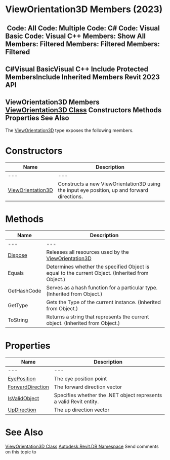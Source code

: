 # ViewOrientation3D Members (2023)

﻿
 Code: All Code: Multiple Code: C# Code: Visual Basic Code: Visual C++  Members: Show All Members: Filtered Members: Filtered Members: Filtered   
---  
C#Visual BasicVisual C++
Include Protected MembersInclude Inherited Members
Revit 2023 API  
---  
ViewOrientation3D Members  
[ViewOrientation3D Class](027b44d6-a473-4e99-4b43-c938847ea7e3.md "ViewOrientation3D Class") Constructors Methods Properties See Also  
---  
The [ViewOrientation3D](027b44d6-a473-4e99-4b43-c938847ea7e3.md "ViewOrientation3D Class") type exposes the following members.
# Constructors
| Name | Description |
| --- | --- |
| --- | --- | --- |
| [ViewOrientation3D](882f774b-b290-14b8-2664-8f86ec42f458.md "ViewOrientation3D Constructor") | Constructs a new ViewOrientation3D using the input eye position, up and forward directions. |

# Methods
| Name | Description |
| --- | --- |
| --- | --- | --- |
| [Dispose](541868b2-2814-0527-0ffa-d3f5a4522be3.md "Dispose Method") | Releases all resources used by the [ViewOrientation3D](027b44d6-a473-4e99-4b43-c938847ea7e3.md "ViewOrientation3D Class") |
| Equals | Determines whether the specified Object is equal to the current Object. (Inherited from Object.) |
| GetHashCode | Serves as a hash function for a particular type.  (Inherited from Object.) |
| GetType | Gets the Type of the current instance. (Inherited from Object.) |
| ToString | Returns a string that represents the current object. (Inherited from Object.) |

# Properties
| Name | Description |
| --- | --- |
| --- | --- | --- |
| [EyePosition](7bef48d3-de78-1b04-5226-619faba2249b.md "EyePosition Property") | The eye position point |
| [ForwardDirection](225b68cf-de90-8e5f-f2b2-0b9b95a245f8.md "ForwardDirection Property") | The forward direction vector |
| [IsValidObject](6bac8856-7256-be9c-7578-ad951541ecc4.md "IsValidObject Property") | Specifies whether the .NET object represents a valid Revit entity. |
| [UpDirection](1353f55a-719d-75d2-a095-a70fbde71a4c.md "UpDirection Property") | The up direction vector |

# See Also
[ViewOrientation3D Class](027b44d6-a473-4e99-4b43-c938847ea7e3.md "ViewOrientation3D Class")
[Autodesk.Revit.DB Namespace](87546ba7-461b-c646-cbb1-2cb8f5bff8b2.md "Autodesk.Revit.DB Namespace")
Send comments on this topic to 